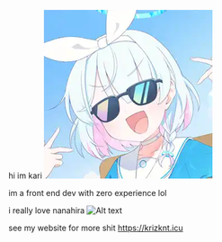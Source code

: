 hi im kari
![me rn](/assets/img/bg/arona.webp)

im a front end dev with zero experience lol

i really love nanahira
![Alt text](https://spotify-recently-played-readme.vercel.app/api?user=31oinyteyzsqysjw4clzfbk4nll4)

see my website for more shit
https://krizknt.icu